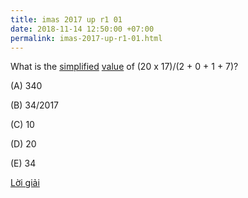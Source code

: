 ```yaml
---
title: imas 2017 up r1 01
date: 2018-11-14 12:50:00 +07:00
permalink: imas-2017-up-r1-01.html
---
```


What is the [simplified](simplify.html) [value](value.html) of (20 x 17)/(2 \+ 0 \+ 1 \+ 7)?

\(A) 340

\(B) 34/2017

\(C) 10

\(D) 20

\(E) 34

[Lời giải](loi-giai-imas-2017-up-r1-01.html)